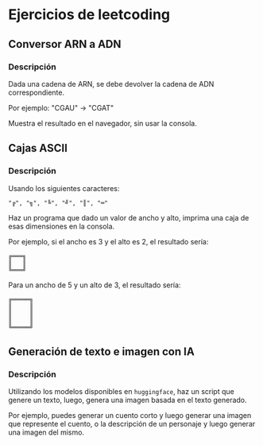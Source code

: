 # Ejercicios de leetcoding

## Conversor ARN a ADN

### Descripción

Dada una cadena de ARN, se debe devolver la cadena de ADN correspondiente.

Por ejemplo: "CGAU" -> "CGAT"

Muestra el resultado en el navegador, sin usar la consola.

## Cajas ASCII

### Descripción

Usando los siguientes caracteres:

```plaintext
"╔", "╗", "╚", "╝", "║", "═"
```

Haz un programa que dado un valor de ancho y alto, imprima una caja de esas dimensiones en la consola.

Por ejemplo, si el ancho es 3 y el alto es 2, el resultado sería:

```plaintext
╔═══╗
║   ║
╚═══╝
```

Para un ancho de 5 y un alto de 3, el resultado sería:

```plaintext
╔═════╗
║     ║
║     ║
║     ║
╚═════╝
```

## Generación de texto e imagen con IA

### Descripción

Utilizando los modelos disponibles en `huggingface`, haz un script que genere un texto, luego, genera una imagen basada en el texto generado.

Por ejemplo, puedes generar un cuento corto y luego generar una imagen que represente el cuento, o la descripción de un personaje y luego generar una imagen del mismo.